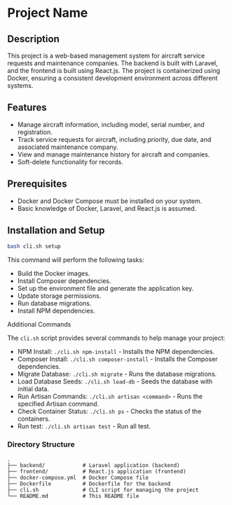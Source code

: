 # Project Name

## Description

This project is a web-based management system for aircraft service requests and maintenance companies. The backend is built with Laravel, and the frontend is built using React.js. The project is containerized using Docker, ensuring a consistent development environment across different systems.

## Features

- Manage aircraft information, including model, serial number, and registration.
- Track service requests for aircraft, including priority, due date, and associated maintenance company.
- View and manage maintenance history for aircraft and companies.
- Soft-delete functionality for records.

## Prerequisites

- Docker and Docker Compose must be installed on your system.
- Basic knowledge of Docker, Laravel, and React.js is assumed.

## Installation and Setup

```bash
bash cli.sh setup 
```

This command will perform the following tasks:

* Build the Docker images.
* Install Composer dependencies.
* Set up the environment file and generate the application key.
* Update storage permissions.
* Run database migrations.
* Install NPM dependencies.

Additional Commands

The `cli.sh` script provides several commands to help manage your project:

* NPM Install: `./cli.sh npm-install` - Installs the NPM dependencies.
* Composer Install: `./cli.sh composer-install` - Installs the Composer dependencies.
* Migrate Database: `./cli.sh migrate` - Runs the database migrations.
* Load Database Seeds: `./cli.sh load-db` - Seeds the database with initial data.
* Run Artisan Commands: `./cli.sh artisan <command>` - Runs the specified Artisan command.
* Check Container Status: `./cli.sh ps` - Checks the status of the containers.
* Run test: `./cli.sh artisan test` - Run all test.

### Directory Structure

```plaintext
.
├── backend/            # Laravel application (backend)
├── frontend/           # React.js application (frontend)
├── docker-compose.yml  # Docker Compose file
├── Dockerfile          # Dockerfile for the backend
├── cli.sh              # CLI script for managing the project
└── README.md           # This README file
```

